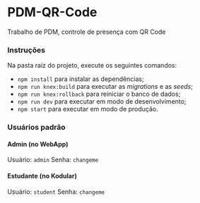 # PDM-QR-Code
Trabalho de PDM, controle de presença com QR Code

### Instruções

Na pasta raíz do projeto, execute os seguintes comandos:

* ``npm install`` para instalar as dependências;
* ``npm run knex:build`` para executar as *migrations* e as *seeds*;
* ``npm run knex:rollback`` para reiniciar o banco de dados;
* ``npm run dev`` para executar em modo de desenvolvimento;
* ``npm start`` para executar em modo de produção.

### Usuários padrão

#### Admin (no WebApp)

Usuário: ``admin``
Senha: ``changeme``

#### Estudante (no Kodular)

Usuário: ``student``
Senha: ``changeme``